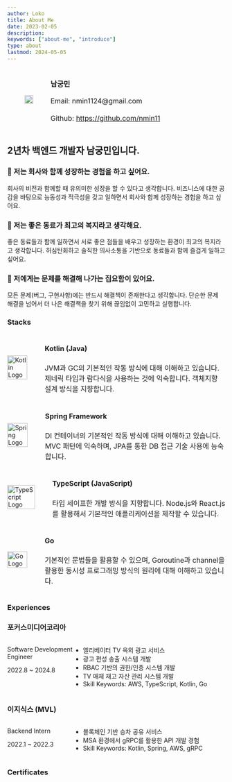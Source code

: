 ```yaml
---
author: Loko
title: About Me
date: 2023-02-05
description:
keywords: ["about-me", "introduce"]
type: about
lastmod: 2024-05-05
---
```


<div class="profile-row">
  <div class="profile-column">
    <img class="profile-image" src="/about-profile.jpg">
  </div>
  <div class="profile_column">
    <h3>남궁민</h3>
    <div class="contact-info">
      <p>Email: nmin1124@gmail.com</p>
      <p>Github: <a href="https://github.com/nmin11" target="_blank">https://github.com/nmin11</a></p>
    </div>
  </div>
</div>

## 2년차 백엔드 개발자 남궁민입니다.

### 🌱 저는 회사와 함께 성장하는 경험을 하고 싶어요.

회사의 비전과 함께할 때 유의미한 성장을 할 수 있다고 생각합니다. 비즈니스에 대한 공감을 바탕으로 능동성과 적극성을 갖고 일하면서 회사와 함께 성장하는 경험을 하고 싶어요.

### 🙌 저는 좋은 동료가 최고의 복지라고 생각해요.

좋은 동료들과 함께 일하면서 서로 좋은 점들을 배우고 성장하는 환경이 최고의 복지라고 생각합니다. 허심탄회하고 솔직한 의사소통을 기반으로 동료들과 함께 즐겁게 일하고 싶어요.

### 👾 저에게는 문제를 해결해 나가는 집요함이 있어요.

모든 문제(버그, 구현사항)에는 반드시 해결책이 존재한다고 생각합니다. 단순한 문제 해결을 넘어서 더 나은 해결책을 찾기 위해 끊임없이 고민하고 실행합니다.

### Stacks

<div class="stack-row">
  <div class="stack-image">
    <img src="/kotlin.png" alt="Kotlin Logo" class="stack-logo">
  </div>
  <div class="stack-description">
    <h4>Kotlin (Java)</h4>
    <p>JVM과 GC의 기본적인 작동 방식에 대해 이해하고 있습니다. 제네릭 타입과 람다식을 사용하는 것에 익숙합니다. 객체지향 설계 방식을 지향합니다.</p>
  </div>
</div>
<div class="stack-row">
  <div class="stack-image">
    <img src="/spring.svg" alt="Spring Logo" class="stack-logo">
  </div>
  <div class="stack-description">
    <h4>Spring Framework</h4>
    <p>DI 컨테이너의 기본적인 작동 방식에 대해 이해하고 있습니다. MVC 패턴에 익숙하며, JPA를 통한 DB 접근 기술 사용에 능숙합니다.</p>
  </div>
</div>
<div class="stack-row">
  <div class="stack-image">
    <img src="/typescript.png" alt="TypeScript Logo" class="stack-logo">
  </div>
  <div class="stack-description">
    <h4>TypeScript (JavaScript)</h4>
    <p>타입 세이프한 개발 방식을 지향합니다. Node.js와 React.js를 활용해서 기본적인 애플리케이션을 제작할 수 있습니다.</p>
  </div>
</div>
<div class="stack-row">
  <div class="stack-image">
    <img src="/go.png" alt="Go Logo" class="stack-logo">
  </div>
  <div class="stack-description">
    <h4>Go</h4>
    <p>기본적인 문법들을 활용할 수 있으며, Goroutine과 channel을 활용한 동시성 프로그래밍 방식의 원리에 대해 이해하고 있습니다.</p>
  </div>
</div>

### Experiences

<h3 class="experience-company">포커스미디어코리아</h3>
<div class="experience-row">
  <div class="experience-left">
    <p class="experience-position">Software Development Engineer</p>
    <p>2022.8 ~ 2024.8</p>
  </div>
  <div class="experience-details">
    <ul class="experience-tasks">
      <li>엘리베이터 TV 옥외 광고 서비스</li>
      <li>광고 편성 송출 시스템 개발</li>
      <li>RBAC 기반의 권한/인증 시스템 개발</li>
      <li>TV 매체 재고 자산 관리 시스템 개발</li>
      <li>Skill Keywords: AWS, TypeScript, Kotlin, Go</li>
    </ul>
  </div>
</div>

<h3 class="experience-company">이지식스 (MVL)</h3>
<div class="experience-row">
  <div class="experience-left">
    <p class="experience-positio・n">Backend Intern</p>
    <p>2022.1 ~ 2022.3</p>
  </div>
  <div class="experience-details">
    <ul class="experience-tasks">
      <li>블록체인 기반 승차 공유 서비스</li>
      <li>MSA 환경에서 gRPC를 활용한 API 개발 경험</li>
      <li>Skill Keywords: Kotlin, Spring, AWS, gRPC</li>
    </ul>
  </div>
</div>

### Certificates

<div data-iframe-width="150" data-iframe-height="270" data-share-badge-id="72830489-8acf-4a19-9698-a9554be23337" data-share-badge-host="https://www.credly.com"></div><script type="text/javascript" async src="//cdn.credly.com/assets/utilities/embed.js"></script>

<style>
  .profile-row {
    display: flex;
    align-items: center;
  }
  
  .profile-column {
    margin: 0 2.5rem;
  }

  .profile-image {
    width: 100%;
    max-width: 12rem;
    height: auto;
    display: block;
  }

  .contact-info {
    font-size: 1rem;
    line-height: 1.5;
  }

  .stack-row {
    display: flex;
    align-items: center;
  }

  .stack-image {
    width: 4rem;
    height: auto;
    margin-right: 2.5rem;
    flex: 1
  }

  .stack-logo {
    width: 100%;
    height: auto;
  }

  .stack-description {
    font-size: 1rem;
    line-height: 1.5;
    flex: 9;
  }

  .experience-row {
    display: flex;
    justify-content: space-between;
  }

  .experience-left {
    flex: 3;
  }

  .experience-details {
    flex: 7;
  }
</style>
